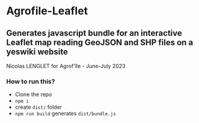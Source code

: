 # Agrofile-Leaflet
## Generates javascript bundle for an interactive Leaflet map reading GeoJSON and SHP files on a yeswiki website
Nicolas LENGLET for Agrof'île - June-July 2023

### How to run this?
- Clone the repo
- `npm i`
- create `dist/` folder
- `npm run build` generates `dist/bundle.js`
